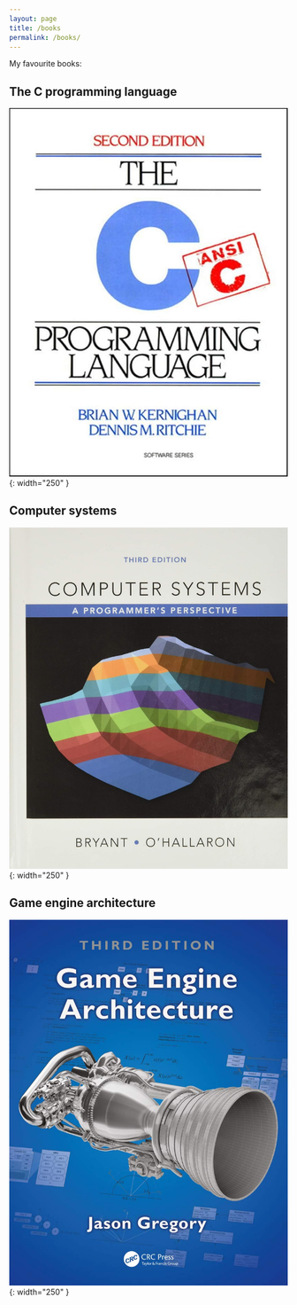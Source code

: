 ```yaml
---
layout: page
title: /books
permalink: /books/
---
```


My favourite books:

## The C programming language

![The C programming language](assets/images/books/the_c_programming_language.jpg){: width="250" }

## Computer systems

![Computer systems](assets/images/books/computer_systems.jpg){: width="250" }

## Game engine architecture

![Game engine architecture](assets/images/books/game_engine_architecture.jpg){: width="250" }
